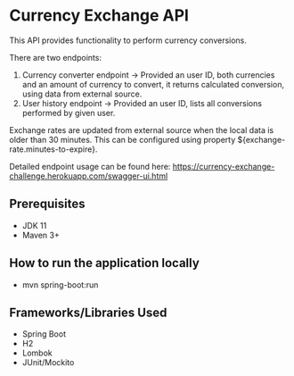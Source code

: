 # Currency Exchange API

This API provides functionality to perform currency conversions.

There are two endpoints:
1. Currency converter endpoint -> Provided an user ID, both currencies and an amount of currency to convert, it returns calculated conversion, using data from external source.
2. User history endpoint -> Provided an user ID, lists all conversions performed by given user.

Exchange rates are updated from external source when the local data is older than 30 minutes. This can be configured using property ${exchange-rate.minutes-to-expire}.

Detailed endpoint usage can be found here:
https://currency-exchange-challenge.herokuapp.com/swagger-ui.html

## Prerequisites
- JDK 11
- Maven 3+

## How to run the application locally
- mvn spring-boot:run

## Frameworks/Libraries Used
- Spring Boot
- H2
- Lombok
- JUnit/Mockito
